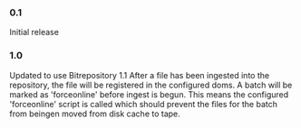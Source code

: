 ### 0.1
Initial release

### 1.0
Updated to use Bitrepository 1.1
After a file has been ingested into the repository, the file will be registered in the configured doms.
A batch will be marked as 'forceonline' before ingest is begun. This means the configured 'forceonline' script is called
which should prevent the files for the batch from beingen moved from disk cache to tape.
